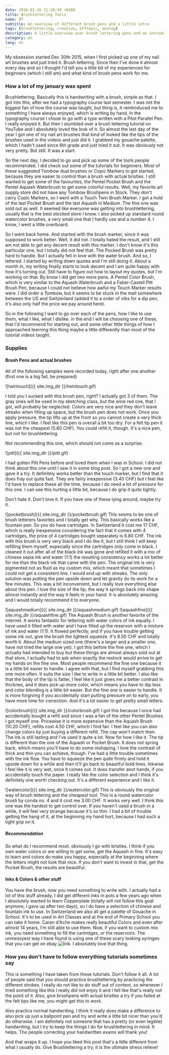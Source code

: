 ```yaml
---
date: 2016-01-26 21:28:39 +0100
title: Brushlettering Tools
name: BT
subtitle: An overview of different brush pens and a little intro
tags: [brushlettering, creative, offtopic, analog]
description: A little overview over brush lettering pens and an introduction for beginners
category: en
lang: en
---
```

My obsession started Dec 30th 2015, when I first picked up one of my nail art brushes and just tried it. Brush lettering. Since then I've done it almost every day and so I thought I'd tell you a little bit of my experiences for beginners (which I still am) and what kind of brush pens work for me.
<!-- more -->
### How a lot of my january was spent
Brushlettering. Basically this is handwriting with a brush, simple as that. I got into this, after we had a typography course last semester. I was not the biggest fan of how the course was taught, but thing is, it reintroduced me to something I have always enjoyed, which is writing by hand. In the typography course I chose to go with a type written with a Pilot Parallel Pen. I really enjoyed it. But then I stumbled over a brush lettering tutorial on YouTube and I absolutely loved the look of it.
So almost the last day of the year I got one of my nail art brushes that kind of looked like the tips of the brushes used in the videos and just did it. I grabbed my gouache palette, which I hadn't used since 6th grade and just tried it out. It was obviously not very pretty. But still. It was a start.

So the next day, I decided to go and pick up some of the tools people recommended. I did check out some of the tutorials for beginners. Most of these suggested Tombow dual brushes or Copic Markers to get started, because they are easier to control than a brush with actual bristles. I still wanted to get some of the favourites, the Pentel Pocket Brush and the Pentel Aquash Waterbrush to get some colorful results. Well, my favorite art supply store did not have any Tombow Brushpens in Stock. They don't carry Copic Markers, so I went with a Touch Twin Brush Marker. I got a hold of the last Pocket Brush and the last Aquash in Medium. The fine one was sold out as well. It seemed like everyone was getting into brushlettering, usually that is the best stocked store I know. I also picked up standard round watercolor brushes, a very small one that I hardly use and a number 4. I know, I went a little overboard.

So I went back home. And started with the brush marker, since it was supposed to work better. Well, it did not. I totally hated the result, and I still am not able to get any decent result with this marker. I don't know it's this particular one, but I totally did not feel that. The Pocked Brush was pretty hard to handle. But I actually fell in love with the water brush.
And so, I lettered. I started by writing down quotes and I'm still doing it. About a month in, my writing finally starts to look decent and I am quite happy with how it's turning out. Still have to figure out how to layout my quotes, but I'm working on that. By know I did get two more pens. A Pentel Color Brush, which is very similar to the Aquash Waterbrush and a Faber-Castell Pitt Brush Pen, because I could not believe how awful my Touch Marker results were. I did order a Tombow, but it seems to be stuck in the mail somewhere between the US and Switzerland (added it to a order of nibs for a dip pen, it's also only half the price we pay around here).

So in the following I want to go over each of the pens, how I like to use them, what I like, what I dislike. in the end I will be choosing one of these, that I'd recommend for starting out, and some other little things of how I approached learning this thing maybe a little differently than most of the tutorial videos taught.

### Supplies

#### Brush Pens and actual brushes
All of the following samples were recorded today, right after one another (first one is a big fail, be prepared)

![twintouch]({{ site.img_dir }}/twintouch.gif)

I told you I sucked with this brush pen, right? I actually got 3 of them. The gray ones will be used in my sketching class, but the wine red one, that I got, will probably be neglected. Colors are very nice and they don't leave streaks when filling up space, but the brush pen does not work. Once you apply pressure, the tip lifts up at the front so you cannot create a very thick line, which I like. I feel like this pen is overall a bit too dry. For a felt tip pen it was not the cheapest (5.80 CHF). You could refill it, though. It's a nice pen, but not for brushlettering.

Not recommending this one, which should not come as a surprise.

![pitt]({{ site.img_dir }}/pitt.gif)

I had gotten Pitt Pens before and loved them when I was in School. I did not think about this one until I saw it in some blog post. So I got a new one and gave it a try. It definitely works better than the touch marker, but I find that it does fray out quite fast. They are fairly inexpensive (3.40 CHF) but I feel like I'd have to replace these all the time, because I do need a lot of pressure for this one. I can see this hurting a little bit, because I do grip it quite tightly.

Don't hate it. Don't love it. If you have one of these lying around, maybe try it.

![pocketbrush]({{ site.img_dir }}/pocketbrush.gif)
This seems to be one of brush letterers favorites and I totally get why. This basically works like a fountain pen. So you do have cartridges. In Switzerland it cost me 17 CHF, which is really inexpensive considering the fact that it comes with 4 cartridges, the price of 4 cartridges bought separately is 6.80 CHF. The ink with this brush is very very black and I do like it, but I still think I will keep refilling them myself, especially since the cartridges only come in black. I cleaned it out after all of the black ink was gone and refilled it with a mix of chinese sepia ink and water (1:1) the resulting consistency works a lot better for me than the black ink that came with the pen. The original ink is very pigmented not as fluid as my custom mix, which meant that sometimes I could not get a consistent line. I would end up with streaks. The only solution was putting the pen upside down and let gravity do its work for a few minutes. This was a bit inconvenient, but I really love everything else about this pen. I love the size of the tip, the way it springs back into shape almost instantly and the way it feels in your hand. It is absolutely amazing and I would totally recommend it to everyone.

![aquashmedium]({{ site.img_dir }}/aquashmedium.gif)
![aquashfine]({{ site.img_dir }}/aquashfine.gif)
The Aquash Brush is another favorite of the internet. It works fantastic for lettering with water colors of ink equally. I have used it filled with water and I have filled up the reservoir with a mixture of ink and water (1:1). It flowed perfectly, and if you have trouble getting some ink out, give the brush the lightest squeeze.
It's 8.50 CHF and totally worth it.
About the medium sized one (there's a larger and a smaller one, have not tried the large one yet). I got this before the fine one, which I actually had intended to buy but these things are almost always sold out at that store, I actually had to ask when exactly the restock would arrive to get my hands on the fine one. Most people recommend the fine one because it is a little bit easier to handle. I agree with that, but I find myself grabbing this one more often. It suits the size I like to write in a little bit better. I also like that the body of the tip is fatter, I feel like it just gives me a better contrast in thicknes, and it does pick up more color, which means you have to dip less and color blending is a little bit easier. But the fine one is easier to handle. It is more forgiving if you accidentally start putting pressure on to early, you have more time for correction. And it's a lot easier to get pretty small letters.

![colorbrush]({{ site.img_dir }}/colorbrush.gif)
I got this because I once had accidentally bought a refill and since I was a fan of the other Pentel Brushes I got myself one. Pricewise it is more expensive than the Aquash Brush (10.20 CHF), refills cost 4.50 CHF, which I find fair. I feel like you can also change colors by just buying a different refill. The cap won't match then. The ink is still lasting and I've used it quite a lot.
Now for how I like it. The tip is different than the one of the Aquash or Pocket Brush. It does not spring back, which means you'll have to do some reshaping. I love the contrast of thick and thin you can achieve, though. I've had a little trouble sometimes with the ink flow. You have to squeeze the pen quite firmly and hold it upside down for a while and then it'll go back to beautiful bold lines. Inkwise I feel like it is very wet, once it comes out. It does transfer anot hands, if you accidentally touch the paper.
I really like the color selection and I think it's definitely one worth checking out. It's a different experience and I like it.

![watercolor]({{ site.img_dir }}/watercolor.gif)
This is obviously the original way of brush lettering and the cheapest tool. This is a round watercolor brush by conda no. 4 and it cost me 3.00 CHF. It works very well. I think this one was the hardest to get control over. If you haven't used a brush in a while, it will feel very strange because it's so thin. I had a bit of trouble getting the hang of it, at the beginning my hand hurt, because I had such a tight grip on it.

##### Recommendation
So what do I recommend most. obviously I go with bristles. I think if you own water colors or are willing to get some, get the Aquash in fine. It's easy to learn and colors do make you happy, especially at the beginning where the letters might not look that nice. If you don't want to invest in that, get the Pocket Brush, the results are beautiful.

#### Inks & Colors & other stuff
You have the brush, now you need something to write with. I actually had a lot of this stuff already. I did get different inks in pots a few years ago when I absolutely wanted to learn Copperplate (totally will not follow this goal anymore, I gave up after two days), so I do have a selection of chinese and fountain ink to use. In Switzerland we also all get a palette of Gouache in School. It's to be used in Art Classes and at the end of Primary School you can take it home. Caran d'Ache makes really beautiful Colors and even after almost 14 years, I'm still able to use them.
Now, if you want to custom mix ink, you need something to fill the cartridges, or the reservoirs. The unmessyest way I have found is using one of these scary looking syringes that you can get on ebay ![link](http://www.ebay.com/itm/321912284779?_trksid=p2060353.m2749.l2649&var=510859676126&ssPageName=STRK%3AMEBIDX%3AIT). I absolutely love that thing.

### How you don't have to follow everything tutorials sometimes say
This is something I have taken from these tutorials. Don't follow it all. A lot of people said that you should practice brushlettering by practicing the different strokes. I really do not like to do stuff out of context, so whenever I tried something like this I really did not enjoy it and I fell like that's really not the point of it. Also, give brushpens with actual bristles a try if you failed at the felt tips like me, you might get this to work.

Also practics normal handwriting. I think it really does make a difference to also pick up just a ballpoint pen and try and write a little bit nicer than you'd do otherwise. I am definitely not someone that has a pretty (or even legible) handwriting, but I try to keep the things I do for brushlettering in mind. It helps. The people correcting your handwritten exams will thank you!

And that wraps it up. I hope you liked this post that's a little different from what I usually do.
Give Brushlettering a try, it is the ultimate stress relieve!
